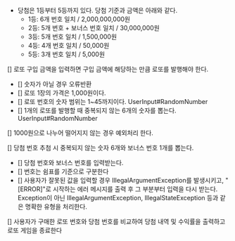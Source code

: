 - 당첨은 1등부터 5등까지 있다. 당첨 기준과 금액은 아래와 같다.
    - 1등: 6개 번호 일치 / 2,000,000,000원
    - 2등: 5개 번호 + 보너스 번호 일치 / 30,000,000원
    - 3등: 5개 번호 일치 / 1,500,000원
    - 4등: 4개 번호 일치 / 50,000원
    - 5등: 3개 번호 일치 / 5,000원
  
[] 로또 구입 금액을 입력하면 구입 금액에 해당하는 만큼 로또를 발행해야 한다.
 - [] 숫자가 아닐 경우 오류반환
 - [] 로또 1장의 가격은 1,000원이다.
 - [] 로또 번호의 숫자 범위는 1~45까지이다. UserInput#RandomNumber
 - [] 1개의 로또를 발행할 때 중복되지 않는 6개의 숫자를 뽑는다. UserInput#RandomNumber

[] 1000원으로 나누어 떨어지지 않는 경우 예외처리 한다.

[] 당첨 번호 추첨 시 중복되지 않는 숫자 6개와 보너스 번호 1개를 뽑는다.
  - [] 당첨 번호와 보너스 번호를 입력받는다.
  - [] 번호는 쉼표를 기준으로 구분한다
  - [] 사용자가 잘못된 값을 입력할 경우 IllegalArgumentException를 발생시키고, "[ERROR]"로 시작하는 에러 메시지를 출력 후 그 부분부터 입력을 다시 받는다.
    Exception이 아닌 IllegalArgumentException, IllegalStateException 등과 같은 명확한 유형을 처리한다.

[] 사용자가 구매한 로또 번호와 당첨 번호를 비교하여 당첨 내역 및 수익률을 출력하고 로또 게임을 종료한다


